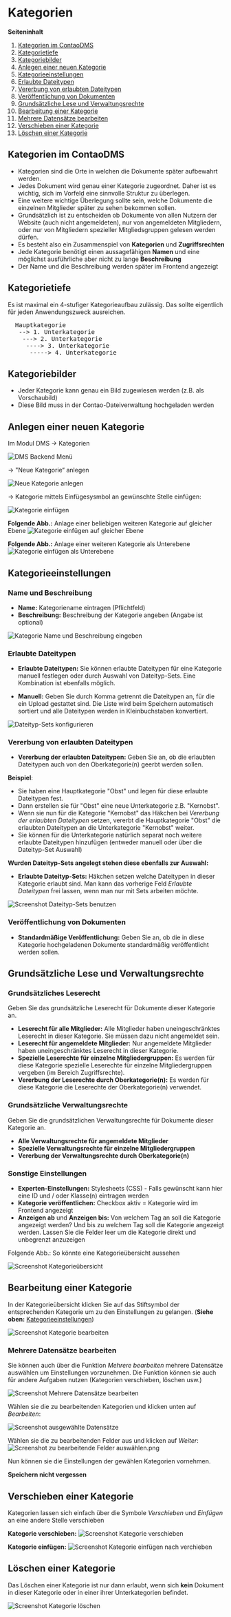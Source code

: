 # Kategorien

**Seiteninhalt**

1. [Kategorien im ContaoDMS](#kategorien-im-contaodms)
2. [Kategorietiefe](#kategorietiefe)
3. [Kategoriebilder](#kategoriebilder)
4. [Anlegen einer neuen Kategorie](#anlegen-einer-neuen-kategorie)
5. [Kategorieeinstellungen](#kategorieeinstellungen)
6. [Erlaubte Dateitypen](#erlaubte-dateitypen)
7. [Vererbung von erlaubten Dateitypen](#vererbung-von-erlaubten-dateitypen)
8. [Veröffentlichung von Dokumenten](#veröffentlichung-von-dokumenten)
9. [Grundsätzliche Lese und Verwaltungsrechte](#grundsätzliche-lese-und-verwaltungsrechte)
10. [Bearbeitung einer Kategorie](#bearbeitung-einer-kategorie)
11. [Mehrere Datensätze bearbeiten](#mehrere-datensätze-bearbeiten)
12. [Verschieben einer Kategorie](#verschieben-einer-kategorie)
13. [Löschen einer Kategorie](#löschen-einer-kategorie)


## Kategorien im ContaoDMS

* Kategorien sind die Orte in welchen die Dokumente später aufbewahrt werden.
* Jedes Dokument wird genau einer Kategorie zugeordnet. Daher ist es wichtig, sich im Vorfeld eine sinnvolle Struktur zu überlegen.
* Eine weitere wichtige Überlegung sollte sein, welche Dokumente die einzelnen Mitglieder später zu sehen bekommen sollen.
* Grundsätzlich ist zu entscheiden ob Dokumente von allen Nutzern der Website (auch nicht angemeldeten), nur von angemeldeten Mitgliedern, oder nur von Mitgliedern spezieller Mitgliedsgruppen gelesen werden dürfen.
* Es besteht also ein Zusammenspiel von **Kategorien** und **Zugriffsrechten**
* Jede Kategorie benötigt einen aussagefähigen **Namen** und eine möglichst ausführliche aber nicht zu lange **Beschreibung**
* Der Name und die Beschreibung werden später im Frontend angezeigt

## Kategorietiefe

Es ist maximal ein 4-stufiger Kategorieaufbau zulässig. Das sollte eigentlich für jeden Anwendungszweck ausreichen.

<pre>
  Hauptkategorie
   --> 1. Unterkategorie
    ---> 2. Unterkategorie
     ----> 3. Unterkategorie
      -----> 4. Unterkategorie
</pre>

## Kategoriebilder

* Jeder Kategorie kann genau ein Bild zugewiesen werden (z.B. als Vorschaubild)
* Diese Bild muss in der Contao-Dateiverwaltung hochgeladen werden

## Anlegen einer neuen Kategorie

Im Modul DMS → Kategorien

![DMS Backend Menü](backend_categories.png)

→ "Neue Kategorie“ anlegen

![Neue Kategorie anlegen](new_category.png)


→ Kategorie mittels Einfügesysmbol an gewünschte Stelle einfügen:

![Kategorie einfügen](new-category-insert-first.png)

**Folgende Abb.:** Anlage einer beliebigen weiteren Kategorie auf gleicher Ebene
![Kategorie einfügen auf gleicher Ebene](screenshot_categories_insert_same_level.png)

**Folgende Abb.:** Anlage einer weiteren Kategorie als Unterebene
![Kategorie einfügen als Unterebene](new_category_insert_second_level.png)


## Kategorieeinstellungen

### Name und Beschreibung

* **Name:** Kategoriename eintragen (Pflichtfeld)
* **Beschreibung:** Beschreibung der Kategorie angeben (Angabe ist optional)

![Kategorie Name und Beschreibung eingeben](screenshot_categories_config_name_and_description.png)


### Erlaubte Dateitypen

* **Erlaubte Dateitypen:** Sie können erlaubte Dateitypen für eine Kategorie manuell festlegen oder durch Auswahl von Dateityp-Sets. Eine Kombination ist ebenfalls möglich.

* **Manuell:** Geben Sie durch Komma getrennt die Dateitypen an, für die ein Upload gestattet sind. Die Liste wird beim Speichern automatisch sortiert und alle Dateitypen werden in Kleinbuchstaben konvertiert.

![Dateityp-Sets konfigurieren](screenshot_categories_config_file_type_sets.png)


### Vererbung von erlaubten Dateitypen

* **Vererbung der erlaubten Dateitypen:** Geben Sie an, ob die erlaubten Dateitypen auch von den Oberkategorie(n) geerbt werden sollen.

**Beispiel**:

* Sie haben eine Hauptkategorie "Obst" und legen für diese erlaubte Dateitypen fest.
* Dann erstellen sie für "Obst" eine neue Unterkategorie z.B. "Kernobst".
* Wenn sie nun für die Kategorie "Kernobst" das Häkchen bei *Vererbung der erlaubten Dateitypen* setzen, vererbt die Hauptkategorie "Obst" die erlaubten Dateitypen an die Unterkategorie "Kernobst" weiter.
* Sie können für die Unterkategorie natürlich separat noch weitere erlaubte Dateitypen hinzufügen (entweder manuell oder über die Dateityp-Set Auswahl)


**Wurden Dateityp-Sets angelegt stehen diese ebenfalls zur Auswahl:**

* **Erlaubte Dateityp-Sets:** Häkchen setzen welche Dateitypen in dieser Kategorie erlaubt sind. Man kann das vorherige Feld *Erlaubte Dateitypen* frei lassen, wenn man nur mit Sets arbeiten möchte.

![Screenshot Dateityp-Sets benutzen](screenshot_categories_config_file_type_sets_2.png)


### Veröffentlichung von Dokumenten

* **Standardmäßige Veröffentlichung:** Geben Sie an, ob die in diese Kategorie hochgeladenen Dokumente standardmäßig veröffentlicht werden sollen.


## Grundsätzliche Lese und Verwaltungsrechte

### Grundsätzliches Leserecht  
Geben Sie das grundsätzliche Leserecht für Dokumente dieser Kategorie an.  

* **Leserecht für alle Mitglieder:** Alle Mitglieder haben uneingeschränktes Leserecht in dieser Kategorie. Sie müssen dazu nicht angemeldet sein.
* **Leserecht für angemeldete Mitglieder:**  Nur angemeldete Mitglieder haben uneingeschränktes Leserecht in dieser Kategorie.
* **Spezielle Leserechte für einzelne Mitgliedergruppen:** Es werden für diese Kategorie spezielle Leserechte für einzelne Mitgliedergruppen vergeben (im Bereich Zugriffsrechte).
* **Vererbung der Leserechte durch Oberkategorie(n):** Es werden für diese Kategorie die Leserechte der Oberkategorie(n) verwendet.

### Grundsätzliche Verwaltungsrechte  
Geben Sie die grundsätzlichen Verwaltungsrechte für Dokumente dieser Kategorie an.  

* **Alle Verwaltungsrechte für angemeldete Mitglieder**
* **Spezielle Verwaltungsrechte für einzelne Mitgliedergruppen**
* **Vererbung der Verwaltungsrechte durch Oberkategorie(n)**


### Sonstige Einstellungen

* **Experten-Einstellungen:** Stylesheets (CSS) - Falls gewünscht kann hier eine ID und / oder Klasse(n) eintragen werden
* **Kategorie veröffentlichen:** Checkbox aktiv = Kategorie wird im Frontend angezeigt
* **Anzeigen ab** und **Anzeigen bis:** Von welchem Tag an soll die Kategorie angezeigt werden? Und bis zu welchem Tag soll die Kategorie angezeigt werden.
Lassen Sie die Felder leer um die Kategorie direkt und unbegrenzt anzuzeigen

Folgende Abb.: So könnte eine Kategorieübersicht aussehen

![Screenshot Kategorieübersicht](screenshot_categories_list.png)


## Bearbeitung einer Kategorie

In der Kategorieübersicht klicken Sie auf das Stiftsymbol der entsprechenden Kategorie um zu den Einstellungen zu gelangen. (**Siehe oben:** [Kategorieeinstellungen](#kategorieeinstellungen))

![Screenshot Kategorie bearbeiten](screenshot_categories_edit.png)


### Mehrere Datensätze bearbeiten

Sie können auch über die Funktion *Mehrere bearbeiten* mehrere Datensätze auswählen um Einstellungen vorzunehmen. Die Funktion können sie auch für andere Aufgaben nutzen (Kategorien verschieben, löschen usw.) 

![Screenshot Mehrere Datensätze bearbeiten](screenshot_multitask.png)

Wählen sie die zu bearbeitenden Kategorien und klicken unten auf *Bearbeiten*:

![Screenshot ausgewählte Datensätze](screenshot_multitask_selectionpng.png)

Wählen sie die zu bearbeitenden Felder aus und klicken auf *Weiter*:
![Screenshot zu bearbeitende Felder auswählen.png](screenshot_select_existing_fields.png)

Nun können sie die Einstellungen der gewählen Kategorien vornehmen.

**Speichern nicht vergessen**

## Verschieben einer Kategorie

Kategorien lassen sich einfach über die Symbole *Verschieben* und *Einfügen* an eine andere Stelle verschieben

**Kategorie verschieben:** 
![Screenshot Kategorie verschieben](screenshot_categories_move.png)


**Kategorie einfügen:**
![Screenshot Kategorie einfügen nach verchieben](screenshot_categories_insert_after_moving.png)


## Löschen einer Kategorie

Das Löschen einer Kategorie ist nur dann erlaubt, wenn sich **kein** Dokument in dieser Kategorie oder in einer ihrer Unterkategorien befindet.

![Screenshot Kategorie löschen](screenshot_categories_delete.png)
